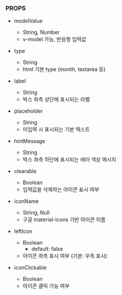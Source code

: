 ### PROPS
+ modelValue
  + String, Number
  + v-model 가능, 반응형 입력값
+ type
  + String
  + html 기본 type (month, textarea 등)


+ label
  + String
  + 박스 좌측 상단에 표시되는 라벨
+ placeholder
  + String
  + 미입력 시 표시되는 기본 텍스트
+ hintMessage
  + String
  + 박스 좌측 하단에 표시되는 에러 색상 메시지


+ clearable
  + Boolean
  + 입력값을 삭제하는 아이콘 표시 여부


+ iconName
  + String, Null
  + 구글 material-icons 기반 아이콘 이름
+ leftIcon
  + Boolean
    + default: false
  + 아이콘 좌측 표시 여부 (기본: 우측 표시)
+ iconClickable
  + Boolean
  + 아이콘 클릭 가능 여부

